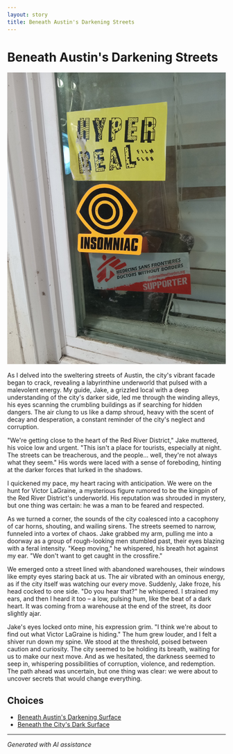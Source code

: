 ```yaml
---
layout: story
title: Beneath Austin's Darkening Streets
---
```


# Beneath Austin's Darkening Streets

![Beneath Austin's Darkening Streets](/input_images/25.jpg)

As I delved into the sweltering streets of Austin, the city's vibrant facade began to crack, revealing a labyrinthine underworld that pulsed with a malevolent energy. My guide, Jake, a grizzled local with a deep understanding of the city's darker side, led me through the winding alleys, his eyes scanning the crumbling buildings as if searching for hidden dangers. The air clung to us like a damp shroud, heavy with the scent of decay and desperation, a constant reminder of the city's neglect and corruption.

"We're getting close to the heart of the Red River District," Jake muttered, his voice low and urgent. "This isn't a place for tourists, especially at night. The streets can be treacherous, and the people... well, they're not always what they seem." His words were laced with a sense of foreboding, hinting at the darker forces that lurked in the shadows.

I quickened my pace, my heart racing with anticipation. We were on the hunt for Victor LaGraine, a mysterious figure rumored to be the kingpin of the Red River District's underworld. His reputation was shrouded in mystery, but one thing was certain: he was a man to be feared and respected.

As we turned a corner, the sounds of the city coalesced into a cacophony of car horns, shouting, and wailing sirens. The streets seemed to narrow, funneled into a vortex of chaos. Jake grabbed my arm, pulling me into a doorway as a group of rough-looking men stumbled past, their eyes blazing with a feral intensity. "Keep moving," he whispered, his breath hot against my ear. "We don't want to get caught in the crossfire."

We emerged onto a street lined with abandoned warehouses, their windows like empty eyes staring back at us. The air vibrated with an ominous energy, as if the city itself was watching our every move. Suddenly, Jake froze, his head cocked to one side. "Do you hear that?" he whispered. I strained my ears, and then I heard it too – a low, pulsing hum, like the beat of a dark heart. It was coming from a warehouse at the end of the street, its door slightly ajar.

Jake's eyes locked onto mine, his expression grim. "I think we're about to find out what Victor LaGraine is hiding." The hum grew louder, and I felt a shiver run down my spine. We stood at the threshold, poised between caution and curiosity. The city seemed to be holding its breath, waiting for us to make our next move. And as we hesitated, the darkness seemed to seep in, whispering possibilities of corruption, violence, and redemption. The path ahead was uncertain, but one thing was clear: we were about to uncover secrets that would change everything.


## Choices

* [Beneath Austin's Darkening Surface](/stories/49)
* [Beneath the City's Dark Surface](/stories/32)


---
*Generated with AI assistance*

